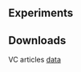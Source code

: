 ## Experiments


## Downloads
VC articles [data](https://github.com/iota-agency/experiments/releases/tag/v1.0.0)
